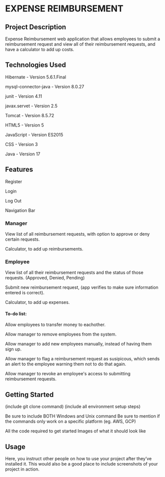 # **EXPENSE REIMBURSEMENT**

## **Project Description**
Expense Reimbursement web application that allows employees to submit a reimbursement request and view all of their reimbursement requests, and have a calculator to add up costs.

## **Technologies Used**
Hibernate - Version 5.6.1.Final

mysql-connector-java - Version 8.0.27

junit - Version 4.11

javax.servet - Version 2.5

Tomcat - Version 8.5.72

HTML5 - Version 5

JavaScript - Version ES2015

CSS - Version 3

Java - Version 17

## **Features**

Register

Login 

Log Out

Navigation Bar 

### **Manager**

View list of all reimbursement requests, with option to approve or deny certain requests.

Calculator, to add up reimbursements.

### **Employee**

View list of all their reimbursement requests and the status of those requests. (Approved, Denied, Pending)

Submit new reimbursement request, (app verifies to make sure information entered is correct).

Calculator, to add up expenses. 

#### **To-do list:**

Allow employees to transfer money to eachother.

Allow manager to remove employees from the system.

Allow manager to add new employees manually, instead of having them sign up.

Allow manager to flag a reimbursement request as susipicous, which sends an alert to the employee warning them not to do that again.

Allow manager to revoke an employee's access to submitting reimbursement requests.


## **Getting Started**
(include git clone command) (include all environment setup steps)

Be sure to include BOTH Windows and Unix command
Be sure to mention if the commands only work on a specific platform (eg. AWS, GCP)

All the code required to get started
Images of what it should look like

## **Usage**
Here, you instruct other people on how to use your project after they’ve installed it. This would also be a good place to include screenshots of your project in action.

